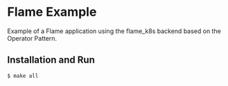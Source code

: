 # Flame Example

Example of a Flame application using the flame_k8s backend based on the Operator Pattern.

## Installation and Run

```sh
$ make all
```
